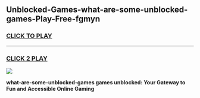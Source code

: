 
## Unblocked-Games-what-are-some-unblocked-games-Play-Free-fgmyn
<h3>
<a href="https://premium76.site?title=what-are-some-unblocked-games&ref=20A">CLICK TO PLAY</a></h3>
<hr>

<h3>
<a href="https://premium76.site?title=what-are-some-unblocked-games&ref=20A">CLICK 2 PLAY</a>
  
</h3>

<a href="https://premium76.site?title=what-are-some-unblocked-games&ref=20A"><img src="https://clearcache.store/games.png"></a>


**what-are-some-unblocked-games games unblocked: Your Gateway to Fun and Accessible Online Gaming**
